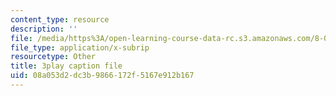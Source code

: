 ```yaml
---
content_type: resource
description: ''
file: /media/https%3A/open-learning-course-data-rc.s3.amazonaws.com/8-01sc-classical-mechanics-fall-2016/08a053d2dc3b9866172f5167e912b167_3V5y9uq5au0.srt
file_type: application/x-subrip
resourcetype: Other
title: 3play caption file
uid: 08a053d2-dc3b-9866-172f-5167e912b167
---
```

